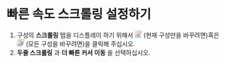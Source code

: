 # 빠른 속도 스크롤링 설정하기

1. 구성의 **스크롤링** 탭을 디스플레이 하기 위해서 ![Properties for Current Configuration](../../images/properties.png)
(현재 구성만을 바꾸려면)혹은
![Properties for All Configuration](../../images/allproperties.png)
(모든 구성을 바꾸려면)을 클릭해 주십시오.
2. **두줄 스크롤링** 과 **더 빠른 커서 이동** 을 선택하십시오.
